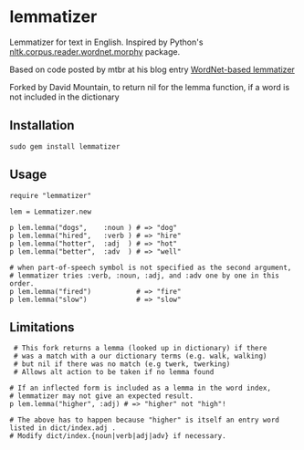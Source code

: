 lemmatizer
==========

Lemmatizer for text in English.  Inspired by Python's [nltk.corpus.reader.wordnet.morphy](orpusReader.morphy) package.

Based on code posted by mtbr at his blog entry [WordNet-based lemmatizer](http://d.hatena.ne.jp/mtbr/20090303/prfrnlprubyWordNetbasedlemmatizer)

Forked by David Mountain, to return nil for the lemma function, if a word is not included in the dictionary


Installation
------------

    sudo gem install lemmatizer
    

Usage
-----

    require "lemmatizer"
    
    lem = Lemmatizer.new
    
    p lem.lemma("dogs",    :noun ) # => "dog"
    p lem.lemma("hired",   :verb ) # => "hire"
    p lem.lemma("hotter",  :adj  ) # => "hot"
    p lem.lemma("better",  :adv  ) # => "well"
	
	# when part-of-speech symbol is not specified as the second argument, 
	# lemmatizer tries :verb, :noun, :adj, and :adv one by one in this order.
	p lem.lemma("fired")           # => "fire"
	p lem.lemma("slow")            # => "slow"

Limitations
-----------
    
	 # This fork returns a lemma (looked up in dictionary) if there
	 # was a match with a our dictionary terms (e.g. walk, walking)
	 # but nil if there was no match (e.g twerk, twerking)
	 # Allows alt action to be taken if no lemma found
    
	# If an inflected form is included as a lemma in the word index,
	# lemmatizer may not give an expected result.
    p lem.lemma("higher", :adj) # => "higher" not "high"!
	
	# The above has to happen because "higher" is itself an entry word listed in dict/index.adj .
	# Modify dict/index.{noun|verb|adj|adv} if necessary.